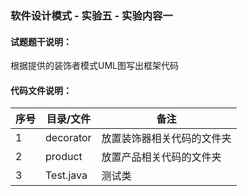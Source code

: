 ### 软件设计模式 - 实验五 - 实验内容一

#### 试题题干说明：

根据提供的装饰者模式UML图写出框架代码

#### 代码文件说明：

| 序号 | 目录/文件 | 备注                       |
| ---- | --------- | -------------------------- |
| 1    | decorator | 放置装饰器相关代码的文件夹 |
| 2    | product   | 放置产品相关代码的文件夹   |
| 3    | Test.java | 测试类                     |

